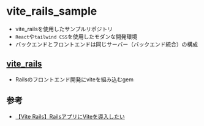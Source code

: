 # vite_rails_sample
- vite_railsを使用したサンプルリポジトリ  
- `React`や`tailwind CSS`を使用したモダンな開発環境
- バックエンドとフロントエンドは同じサーバー（バックエンド統合）の構成

## [vite_rails](https://github.com/ElMassimo/vite_ruby/tree/main/vite_rails)
- Railsのフロントエンド開発にviteを組み込むgem

## 参考
- [【Vite Rails】RailsアプリにViteを導入したい](https://zenn.dev/oreo2990/articles/fe8160437ed089)